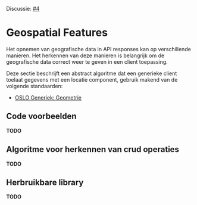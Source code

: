 Discussie: [#4](https://github.com/pietercolpaert/generieke-hypermedia-api/issues/4)

# Geospatial Features

Het opnemen van geografische data in API responses kan op verschillende manieren. Het herkennen van deze manieren is belangrijk om de geografische data correct weer te geven in een client toepassing.

Deze sectie beschrijft een abstract algoritme dat een generieke client toelaat gegevens met een locatie component, gebruik makend van de volgende standaarden:

* [OSLO Generiek: Geometrie](http://data.vlaanderen.be/doc/applicatieprofiel/generiek#Geometrie)

## Code voorbeelden

__TODO__

## Algoritme voor herkennen van crud operaties

__TODO__

## Herbruikbare library

__TODO__